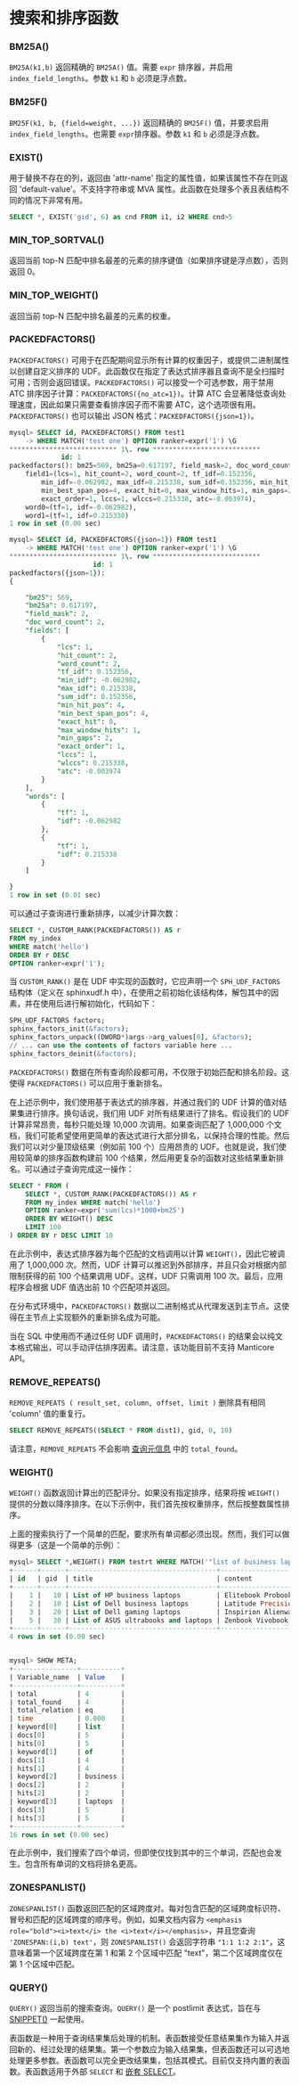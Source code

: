 # 搜索和排序函数

### BM25A()
`BM25A(k1,b)` 返回精确的 `BM25A()` 值。需要 `expr` 排序器，并启用 `index_field_lengths`。参数 `k1` 和 `b` 必须是浮点数。

### BM25F()
`BM25F(k1, b, {field=weight, ...})` 返回精确的 `BM25F()` 值，并要求启用 `index_field_lengths`。也需要 `expr`排序器。参数 `k1` 和 `b` 必须是浮点数。

### EXIST()
用于替换不存在的列，返回由 'attr-name' 指定的属性值，如果该属性不存在则返回 'default-value'。不支持字符串或 MVA 属性。此函数在处理多个表且表结构不同的情况下非常有用。

```sql
SELECT *, EXIST('gid', 6) as cnd FROM i1, i2 WHERE cnd>5
```

### MIN_TOP_SORTVAL()
返回当前 top-N 匹配中排名最差的元素的排序键值（如果排序键是浮点数），否则返回 0。

### MIN_TOP_WEIGHT()
返回当前 top-N 匹配中排名最差的元素的权重。

### PACKEDFACTORS()
`PACKEDFACTORS()` 可用于在匹配期间显示所有计算的权重因子，或提供二进制属性以创建自定义排序的 UDF。此函数仅在指定了表达式排序器且查询不是全扫描时可用；否则会返回错误。`PACKEDFACTORS()` 可以接受一个可选参数，用于禁用 ATC 排序因子计算：`PACKEDFACTORS({no_atc=1})`。计算 ATC 会显著降低查询处理速度，因此如果只需要查看排序因子而不需要 ATC，这个选项很有用。`PACKEDFACTORS()` 也可以输出 JSON 格式：`PACKEDFACTORS({json=1})`。

```sql
mysql> SELECT id, PACKEDFACTORS() FROM test1
    -> WHERE MATCH('test one') OPTION ranker=expr('1') \G
*************************** 1\. row ***************************
             id: 1
packedfactors(): bm25=569, bm25a=0.617197, field_mask=2, doc_word_count=2,
    field1=(lcs=1, hit_count=2, word_count=2, tf_idf=0.152356,
        min_idf=-0.062982, max_idf=0.215338, sum_idf=0.152356, min_hit_pos=4,
        min_best_span_pos=4, exact_hit=0, max_window_hits=1, min_gaps=2,
        exact_order=1, lccs=1, wlccs=0.215338, atc=-0.003974),
    word0=(tf=1, idf=-0.062982),
    word1=(tf=1, idf=0.215338)
1 row in set (0.00 sec)
```

```sql
mysql> SELECT id, PACKEDFACTORS({json=1}) FROM test1
    -> WHERE MATCH('test one') OPTION ranker=expr('1') \G
*************************** 1\. row ***************************
                     id: 1
packedfactors({json=1}):
{

    "bm25": 569,
    "bm25a": 0.617197,
    "field_mask": 2,
    "doc_word_count": 2,
    "fields": [
        {
            "lcs": 1,
            "hit_count": 2,
            "word_count": 2,
            "tf_idf": 0.152356,
            "min_idf": -0.062982,
            "max_idf": 0.215338,
            "sum_idf": 0.152356,
            "min_hit_pos": 4,
            "min_best_span_pos": 4,
            "exact_hit": 0,
            "max_window_hits": 1,
            "min_gaps": 2,
            "exact_order": 1,
            "lccs": 1,
            "wlccs": 0.215338,
            "atc": -0.003974
        }
    ],
    "words": [
        {
            "tf": 1,
            "idf": -0.062982
        },
        {
            "tf": 1,
            "idf": 0.215338
        }
    ]

}
1 row in set (0.01 sec)
```

可以通过子查询进行重新排序，以减少计算次数：

```sql
SELECT *, CUSTOM_RANK(PACKEDFACTORS()) AS r
FROM my_index
WHERE match('hello')
ORDER BY r DESC
OPTION ranker=expr('1');
```

当 `CUSTOM_RANK()` 是在 UDF 中实现的函数时，它应声明一个 `SPH_UDF_FACTORS` 结构体（定义在 sphinxudf.h 中），在使用之前初始化该结构体，解包其中的因素，并在使用后进行解初始化，代码如下：

```sql
SPH_UDF_FACTORS factors;
sphinx_factors_init(&factors);
sphinx_factors_unpack((DWORD*)args->arg_values[0], &factors);
// ... can use the contents of factors variable here ...
sphinx_factors_deinit(&factors);
```

`PACKEDFACTORS()` 数据在所有查询阶段都可用，不仅限于初始匹配和排名阶段。这使得 `PACKEDFACTORS()` 可以应用于重新排名。

在上述示例中，我们使用基于表达式的排序器，并通过我们的 UDF 计算的值对结果集进行排序。换句话说，我们用 UDF 对所有结果进行了排名。假设我们的 UDF 计算非常昂贵，每秒只能处理 10,000 次调用。如果查询匹配了 1,000,000 个文档，我们可能希望使用更简单的表达式进行大部分排名，以保持合理的性能。然后我们可以对少量顶级结果（例如前 100 个）应用昂贵的 UDF。也就是说，我们使用较简单的排序函数构建前 100 个结果，然后用更复杂的函数对这些结果重新排名。可以通过子查询完成这一操作：

```sql
SELECT * FROM (
    SELECT *, CUSTOM_RANK(PACKEDFACTORS()) AS r
    FROM my_index WHERE match('hello')
    OPTION ranker=expr('sum(lcs)*1000+bm25')
    ORDER BY WEIGHT() DESC
    LIMIT 100
) ORDER BY r DESC LIMIT 10
```

在此示例中，表达式排序器为每个匹配的文档调用以计算 `WEIGHT()`，因此它被调用了 1,000,000 次。然而，UDF 计算可以推迟到外部排序，并且只会对根据内部限制获得的前 100 个结果调用 UDF。这样，UDF 只需调用 100 次。最后，应用程序会根据 UDF 值选出前 10 个匹配项并返回。

在分布式环境中，`PACKEDFACTORS()` 数据以二进制格式从代理发送到主节点。这使得在主节点上实现额外的重新排名成为可能。

当在 SQL 中使用而不通过任何 UDF 调用时，`PACKEDFACTORS()` 的结果会以纯文本格式输出，可以手动评估排序因素。请注意，该功能目前不支持 Manticore API。


### REMOVE_REPEATS()
`REMOVE_REPEATS ( result_set, column, offset, limit )` 删除具有相同 'column' 值的重复行。

```sql
SELECT REMOVE_REPEATS((SELECT * FROM dist1), gid, 0, 10)
```
请注意，`REMOVE_REPEATS` 不会影响 [查询元信息](../../Node_info_and_management/SHOW_META.md#SHOW-META) 中的 `total_found`。

### WEIGHT()
`WEIGHT()` 函数返回计算出的匹配评分。如果没有指定排序，结果将按 `WEIGHT()` 提供的分数以降序排序。在以下示例中，我们首先按权重排序，然后按整数属性排序。

上面的搜索执行了一个简单的匹配，要求所有单词都必须出现。然而，我们可以做得更多（这是一个简单的示例）：

```sql
mysql> SELECT *,WEIGHT() FROM testrt WHERE MATCH('"list of business laptops"/3');
+------+------+-------------------------------------+---------------------------+----------+
| id   | gid  | title                               | content                   | weight() |
+------+------+-------------------------------------+---------------------------+----------+
|    1 |   10 | List of HP business laptops         | Elitebook Probook         |     2397 |
|    2 |   10 | List of Dell business laptops       | Latitude Precision Vostro |     2397 |
|    3 |   20 | List of Dell gaming laptops         | Inspirion Alienware       |     2375 |
|    5 |   30 | List of ASUS ultrabooks and laptops | Zenbook Vivobook          |     2375 |
+------+------+-------------------------------------+---------------------------+----------+
4 rows in set (0.00 sec)


mysql> SHOW META;
+----------------+----------+
| Variable_name  | Value    |
+----------------+----------+
| total          | 4        |
| total_found    | 4        |
| total_relation | eq       |
| time           | 0.000    |
| keyword[0]     | list     |
| docs[0]        | 5        |
| hits[0]        | 5        |
| keyword[1]     | of       |
| docs[1]        | 4        |
| hits[1]        | 4        |
| keyword[2]     | business |
| docs[2]        | 2        |
| hits[2]        | 2        |
| keyword[3]     | laptops  |
| docs[3]        | 5        |
| hits[3]        | 5        |
+----------------+----------+
16 rows in set (0.00 sec)
```

在此示例中，我们搜索了四个单词，但即使仅找到其中的三个单词，匹配也会发生。包含所有单词的文档将排名更高。

### ZONESPANLIST()
`ZONESPANLIST()` 函数返回匹配的区域跨度对。每对包含匹配的区域跨度标识符、冒号和匹配的区域跨度的顺序号。例如，如果文档内容为 `<emphasis role="bold"><i>text</i> the <i>text</i></emphasis>`，并且您查询 `'ZONESPAN:(i,b) text'`，则 `ZONESPANLIST()` 会返回字符串 `"1:1 1:2 2:1"`，这意味着第一个区域跨度在第 1 和第 2 个区域中匹配 "text"，第二个区域跨度仅在第 1 个区域中匹配。

### QUERY()
`QUERY()` 返回当前的搜索查询。`QUERY()` 是一个 postlimit 表达式，旨在与 [SNIPPET()](../Functions/String_functions.md#SNIPPET()) 一起使用。

表函数是一种用于查询结果集后处理的机制。表函数接受任意结果集作为输入并返回新的、经过处理的结果集。第一个参数应为输入结果集，但表函数还可以可选地处理更多参数。表函数可以完全更改结果集，包括其模式。目前仅支持内置的表函数。表函数适用于外部 `SELECT` 和 [嵌套 SELECT](../Searching/Sub-selects.md)。

<!-- proofread -->
